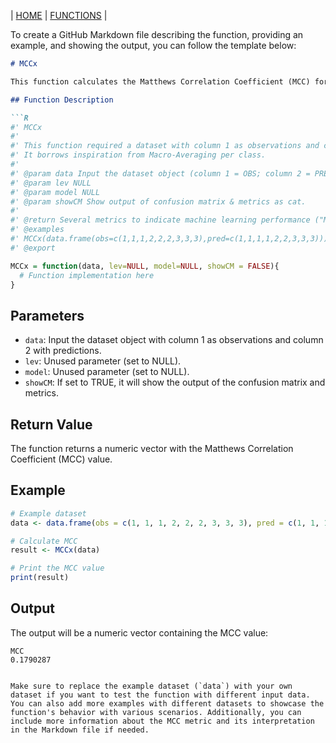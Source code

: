 | [HOME](https://github.com/Rrtk2/RRtest)  |  [FUNCTIONS](https://github.com/Rrtk2/RRtest/blob/master/docs/Functions/FunctionsOverview.md)  | 

To create a GitHub Markdown file describing the function, providing an example, and showing the output, you can follow the template below:

```markdown
# MCCx

This function calculates the Matthews Correlation Coefficient (MCC) for multiclass classification tasks. It requires a dataset with two columns: column 1 for observations and column 2 for predictions. It is inspired by Macro-Averaging per class.

## Function Description

```R
#' MCCx
#'
#' This function required a dataset with column 1 as observations and column 2 with predictions. Multiclass!
#' It borrows inspiration from Macro-Averaging per class.
#' 
#' @param data Input the dataset object (column 1 = OBS; column 2 = PRED).
#' @param lev NULL
#' @param model NULL
#' @param showCM Show output of confusion matrix & metrics as cat.
#'
#' @return Several metrics to indicate machine learning performance ("MCC","Accuracy","Recall","Precision","F1","CombinedScore")
#' @examples
#' MCCx(data.frame(obs=c(1,1,1,2,2,2,3,3,3),pred=c(1,1,1,1,2,2,3,3,3)))
#' @export

MCCx = function(data, lev=NULL, model=NULL, showCM = FALSE){
  # Function implementation here
}
```

## Parameters

- `data`: Input the dataset object with column 1 as observations and column 2 with predictions.
- `lev`: Unused parameter (set to NULL).
- `model`: Unused parameter (set to NULL).
- `showCM`: If set to TRUE, it will show the output of the confusion matrix and metrics.

## Return Value

The function returns a numeric vector with the Matthews Correlation Coefficient (MCC) value.

## Example

```R
# Example dataset
data <- data.frame(obs = c(1, 1, 1, 2, 2, 2, 3, 3, 3), pred = c(1, 1, 1, 1, 2, 2, 3, 3, 3))

# Calculate MCC
result <- MCCx(data)

# Print the MCC value
print(result)
```

## Output

The output will be a numeric vector containing the MCC value:

```
MCC 
0.1790287 
```
```

Make sure to replace the example dataset (`data`) with your own dataset if you want to test the function with different input data. You can also add more examples with different datasets to showcase the function's behavior with various scenarios. Additionally, you can include more information about the MCC metric and its interpretation in the Markdown file if needed.